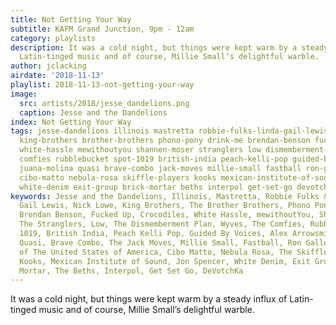 ```yaml
---
title: Not Getting Your Way
subtitle: KAFM Grand Junction, 9pm - 12am
category: playlists
description: It was a cold night, but things were kept warm by a steady influx of
  Latin-tinged music and of course, Millie Small’s delightful warble.
author: jclacking
airdate: '2018-11-13'
playlist: 2018-11-13-not-getting-your-way
image:
  src: artists/2018/jesse_dandelions.png
  caption: Jesse and the Dandelions
index: Not Getting Your Way
tags: jesse-dandelions illinois mastretta robbie-fulks-linda-gail-lewis nick-lowe
  king-brothers brother-brothers phono-pony drink-me brendan-benson fucked-up crocodiles
  white-hassle mewithoutyou shannen-moser stranglers low dismemberment-plan wyves
  comfies rubblebucket spot-1019 british-india peach-kelli-pop guided-by-voices alex-arrowsmith
  juana-molina quasi brave-combo jack-moves millie-small fastball ron-gallo presidents-of-united-states-of-america
  cibo-matto nebula-rosa skiffle-players kooks mexican-institute-of-sound jon-spencer
  white-denim exit-group brick-mortar beths interpol get-set-go devotchka
keywords: Jesse and the Dandelions, Illinois, Mastretta, Robbie Fulks &amp; Linda
  Gail Lewis, Nick Lowe, King Brothers, The Brother Brothers, Phono Pony, Drink Me,
  Brendan Benson, Fucked Up, Crocodiles, White Hassle, mewithoutYou, Shannen Moser,
  The Stranglers, Low, The Dismemberment Plan, Wyves, The Comfies, Rubblebucket, Spot
  1019, British India, Peach Kelli Pop, Guided By Voices, Alex Arrowsmith, Juana Molina,
  Quasi, Brave Combo, The Jack Moves, Millie Small, Fastball, Ron Gallo, The Presidents
  of The United States of America, Cibo Matto, Nebula Rosa, The Skiffle Players, The
  Kooks, Mexican Institute of Sound, Jon Spencer, White Denim, Exit Group, Brick +
  Mortar, The Beths, Interpol, Get Set Go, DeVotchKa
---
```

It was a cold night, but things were kept warm by a steady influx of Latin-tinged music and of course, Millie Small’s delightful warble.
